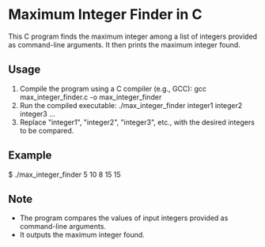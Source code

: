 # Maximum Integer Finder in C

This C program finds the maximum integer among a list of integers provided as command-line arguments. It then prints the maximum integer found.

## Usage
1. Compile the program using a C compiler (e.g., GCC):
gcc max_integer_finder.c -o max_integer_finder
2. Run the compiled executable:
./max_integer_finder integer1 integer2 integer3 ...
3. Replace "integer1", "integer2", "integer3", etc., with the desired integers to be compared.

## Example
$ ./max_integer_finder 5 10 8 15
15

## Note
- The program compares the values of input integers provided as command-line arguments.
- It outputs the maximum integer found.



